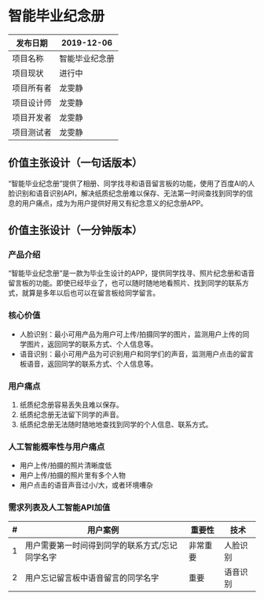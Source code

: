 # 智能毕业纪念册

| 发布日期   | 2019-12-06     |
| ---------- | -------------- |
| 项目名称   | 智能毕业纪念册 |
| 项目现状   | 进行中         |
| 项目所有者 | 龙雯静         |
| 项目设计师 | 龙雯静         |
| 项目开发者 | 龙雯静         |
| 项目测试者 | 龙雯静         |

## 价值主张设计（一句话版本）
“智能毕业纪念册”提供了相册、同学找寻和语音留言板的功能，使用了百度AI的人脸识别和语音识别API，解决纸质纪念册难以保存、无法第一时间查找到同学的信息的用户痛点，成为为用户提供好用又有纪念意义的纪念册APP。

## 价值主张设计（一分钟版本）
### 产品介绍
“智能毕业纪念册”是一款为毕业生设计的APP，提供同学找寻、照片纪念册和语音留言板的功能。即使已经毕业了，也可以随时随地地看照片、找到同学的联系方式，就算是多年以后也可以在留言板给同学留言。

### 核心价值
- 人脸识别：最小可用产品为用户可上传/拍摄同学的图片，监测用户上传的同学图片，返回同学的联系方式、个人信息等。
- 语音识别：最小可用产品为可识别用户和同学们的声音，监测用户点击的留言板语音，返回同学的联系方式、个人信息等。

### 用户痛点
1. 纸质纪念册容易丢失且难以保存。
1. 纸质纪念册无法留下同学的声音。
1. 纸质纪念册无法随时随地地查找到同学的个人信息、联系方式。

### 人工智能概率性与用户痛点
- 用户上传/拍摄的照片清晰度低
- 用户上传/拍摄的照片里有多个人物
- 用户点击的语音声音过小/大，或者环境嘈杂

### 需求列表及人工智能API加值

| #   | 用户案例                                        | 重要性   | 技术     |
| --- | ----------------------------------------------- | -------- | -------- |
| 1   | 用户需要第一时间得到同学的联系方式/忘记同学名字 | 非常重要 | 人脸识别 |
| 2   | 用户忘记留言板中语音留言的同学名字                | 重要     | 语音识别 |

